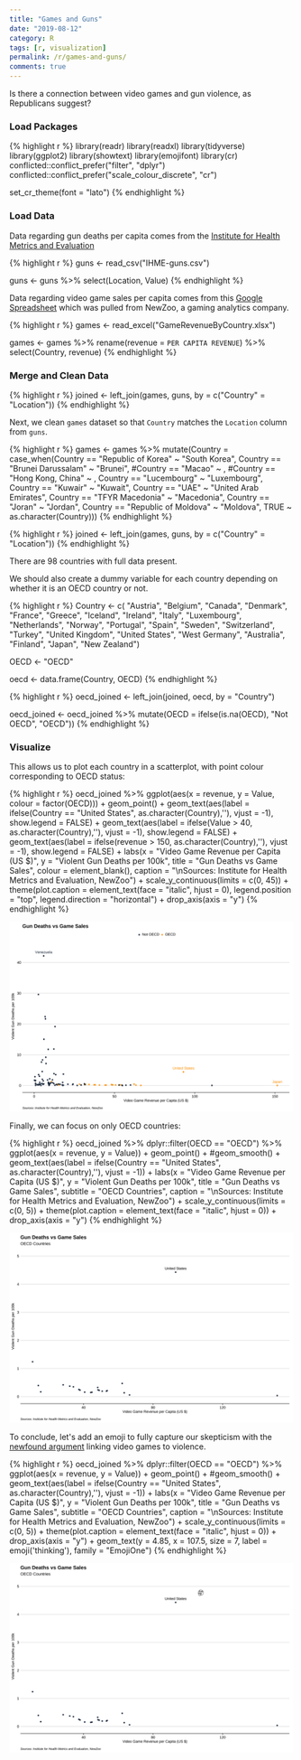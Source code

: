 ```yaml
---
title: "Games and Guns"
date: "2019-08-12"
category: R
tags: [r, visualization]
permalink: /r/games-and-guns/
comments: true
---
```


Is there a connection between video games and gun violence, as Republicans suggest?



### Load Packages


{% highlight r %}
library(readr)
library(readxl)
library(tidyverse)
library(ggplot2)
library(showtext)
library(emojifont)
library(cr)
conflicted::conflict_prefer("filter", "dplyr")
conflicted::conflict_prefer("scale_colour_discrete", "cr")

set_cr_theme(font = "lato")
{% endhighlight %}

### Load Data

Data regarding gun deaths per capita comes from the [Institute for Health Metrics and Evaluation](https://vizhub.healthdata.org/gbd-compare/)


{% highlight r %}
guns <- read_csv("IHME-guns.csv")

guns <- guns %>% select(Location, Value)
{% endhighlight %}

Data regarding video game sales per capita comes from this [Google Spreadsheet](https://docs.google.com/spreadsheets/d/1n7VPylBiHov7gWwM4F070m5JZsB7fGOMMQsoAOIh5RA/edit?usp=sharing) which was pulled from NewZoo, a gaming analytics company.


{% highlight r %}
games <- read_excel("GameRevenueByCountry.xlsx")

games <- games %>% 
  rename(revenue = `PER CAPITA REVENUE`) %>% 
  select(Country, revenue)
{% endhighlight %}

### Merge and Clean Data


{% highlight r %}
joined <- left_join(games, guns, by = c("Country" = "Location"))
{% endhighlight %}

Next, we clean `games` dataset so that `Country` matches the `Location` column from `guns`.


{% highlight r %}
games <- games %>% 
  mutate(Country = case_when(Country == "Republic of Korea" ~ "South Korea",
                             Country == "Brunei Darussalam" ~ "Brunei",
                             #Country == "Macao" ~ ,
                             #Country == "Hong Kong, China" ~ ,
                             Country == "Lucembourg" ~ "Luxembourg",
                             Country == "Kuwair" ~ "Kuwait",
                             Country == "UAE" ~ "United Arab Emirates",
                             Country == "TFYR Macedonia" ~ "Macedonia",
                             Country == "Joran" ~ "Jordan",
                             Country == "Republic of Moldova" ~ "Moldova",
                             TRUE ~ as.character(Country)))
{% endhighlight %}


{% highlight r %}
joined <- left_join(games, guns, by = c("Country" = "Location"))
{% endhighlight %}

There are 98 countries with full data present. 

We should also create a dummy variable for each country depending on whether it is an OECD country or not.


{% highlight r %}
Country <- c(
"Austria",
"Belgium",
"Canada",
"Denmark",
"France",
"Greece",
"Iceland",
"Ireland",
"Italy",
"Luxembourg",
"Netherlands",
"Norway",
"Portugal",
"Spain",
"Sweden",
"Switzerland",
"Turkey",
"United Kingdom",
"United States",
"West Germany",
"Australia",
"Finland",
"Japan",
"New Zealand")

OECD <- "OECD"

oecd <- data.frame(Country, OECD)
{% endhighlight %}


{% highlight r %}
oecd_joined <- left_join(joined, oecd, by = "Country")

oecd_joined <- oecd_joined %>% 
  mutate(OECD = ifelse(is.na(OECD), "Not OECD", "OECD"))
{% endhighlight %}

### Visualize

This allows us to plot each country in a scatterplot, with point colour corresponding to OECD status:


{% highlight r %}
oecd_joined %>% 
  ggplot(aes(x = revenue, y = Value, colour = factor(OECD))) +
  geom_point() +
  geom_text(aes(label = ifelse(Country == "United States", as.character(Country),''), vjust = -1), show.legend = FALSE) +
  geom_text(aes(label = ifelse(Value > 40, as.character(Country),''), vjust = -1), show.legend = FALSE) +
  geom_text(aes(label = ifelse(revenue > 150, as.character(Country),''), vjust = -1), show.legend = FALSE) +
  labs(x = "Video Game Revenue per Capita (US $)",
       y = "Violent Gun Deaths per 100k",
       title = "Gun Deaths vs Game Sales",
       colour = element_blank(),
       caption = "\nSources: Institute for Health Metrics and Evaluation, NewZoo") +
  scale_y_continuous(limits = c(0, 45)) +
  theme(plot.caption = element_text(face = "italic", hjust = 0), 
        legend.position = "top", legend.direction = "horizontal") +
  drop_axis(axis = "y")
{% endhighlight %}

![center](/figs/2019-08-12-games-and-guns/unnamed-chunk-9-1.png)

Finally, we can focus on only OECD countries:


{% highlight r %}
oecd_joined %>% 
  dplyr::filter(OECD == "OECD") %>% 
  ggplot(aes(x = revenue, y = Value)) +
  geom_point() +
  #geom_smooth() +
  geom_text(aes(label = ifelse(Country == "United States", as.character(Country),''), vjust = -1)) +
  labs(x = "Video Game Revenue per Capita (US $)",
       y = "Violent Gun Deaths per 100k",
       title = "Gun Deaths vs Game Sales",
       subtitle = "OECD Countries",
       caption = "\nSources: Institute for Health Metrics and Evaluation, NewZoo") +
  scale_y_continuous(limits = c(0, 5)) +
  theme(plot.caption = element_text(face = "italic", hjust = 0)) +
  drop_axis(axis = "y")
{% endhighlight %}

![center](/figs/2019-08-12-games-and-guns/unnamed-chunk-10-1.png)

To conclude, let's add an emoji to fully capture our skepticism with the [newfound argument](https://www.cnn.com/2019/08/05/politics/kevin-mccarthy-mass-shootings-video-games/index.html) linking video games to violence.


{% highlight r %}
oecd_joined %>% 
  dplyr::filter(OECD == "OECD") %>% 
  ggplot(aes(x = revenue, y = Value)) +
  geom_point() +
  #geom_smooth() +
  geom_text(aes(label = ifelse(Country == "United States", as.character(Country),''), vjust = -1)) +
  labs(x = "Video Game Revenue per Capita (US $)",
       y = "Violent Gun Deaths per 100k",
       title = "Gun Deaths vs Game Sales",
       subtitle = "OECD Countries",
       caption = "\nSources: Institute for Health Metrics and Evaluation, NewZoo") +
  scale_y_continuous(limits = c(0, 5)) +
  theme(plot.caption = element_text(face = "italic", hjust = 0)) +
  drop_axis(axis = "y") +
  geom_text(y = 4.85, x = 107.5, size = 7, label = emoji('thinking'), family = "EmojiOne")
{% endhighlight %}

![center](/figs/2019-08-12-games-and-guns/unnamed-chunk-11-1.png)
